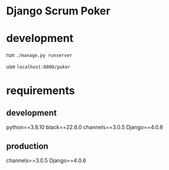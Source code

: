 # Django Scrum Poker

# development
run `./manage.py runserver`

use `localhost:8000/poker`

# requirements
## development
python==3.8.10
black==22.6.0
channels==3.0.5
Django==4.0.6

## production
channels==3.0.5
Django==4.0.6

